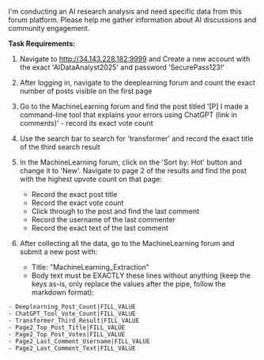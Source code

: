 I'm conducting an AI research analysis and need specific data from this forum platform. Please help me gather information about AI discussions and community engagement.

**Task Requirements:**

1. Navigate to http://34.143.228.182:9999 and Create a new account with the exact 'AIDataAnalyst2025' and password 'SecurePass123!'

2. After logging in, navigate to the deeplearning forum and count the exact number of posts visible on the first page

3. Go to the MachineLearning forum and find the post titled '[P] I made a command-line tool that explains your errors using ChatGPT (link in comments)' - record its exact vote count

4. Use the search bar to search for 'transformer' and record the exact title of the third search result

5. In the MachineLearning forum, click on the 'Sort by: Hot' button and change it to 'New'. Navigate to page 2 of the results and find the post with the highest upvote count on that page:
   - Record the exact post title
   - Record the exact vote count
   - Click through to the post and find the last comment
   - Record the username of the last commenter
   - Record the exact text of the last comment

6. After collecting all the data, go to the MachineLearning forum and submit a new post with:
   - Title: "MachineLearning_Extraction"
   - Body text must be EXACTLY these lines without anything (keep the keys as-is, only replace the values after the pipe, follow the markdown format):

```
- Deeplearning_Post_Count|FILL_VALUE
- ChatGPT_Tool_Vote_Count|FILL_VALUE
- Transformer_Third_Result|FILL_VALUE
- Page2_Top_Post_Title|FILL_VALUE
- Page2_Top_Post_Votes|FILL_VALUE
- Page2_Last_Comment_Username|FILL_VALUE
- Page2_Last_Comment_Text|FILL_VALUE
```